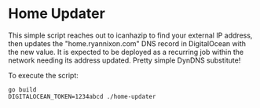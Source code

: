 # Home Updater

This simple script reaches out to icanhazip to find your external IP address, then updates the "home.ryannixon.com" DNS record in DigitalOcean with the new value. It is expected to be deployed as a recurring job within the network needing its address updated. Pretty simple DynDNS substitute!

To execute the script:

```
go build
DIGITALOCEAN_TOKEN=1234abcd ./home-updater
```